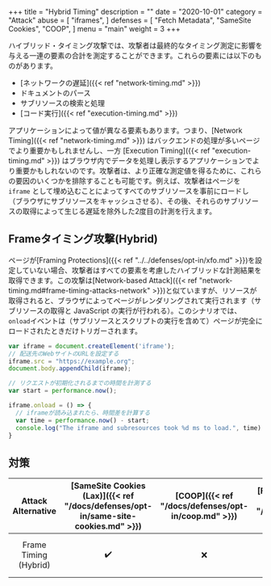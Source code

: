 +++
title = "Hybrid Timing"
description = ""
date = "2020-10-01"
category = "Attack"
abuse = [
    "iframes",
]
defenses = [
    "Fetch Metadata",
    "SameSite Cookies",
    "COOP",
]
menu = "main"
weight = 3
+++

ハイブリッド・タイミング攻撃では、攻撃者は最終的なタイミング測定に影響を与える一連の要素の合計を測定することができます。これらの要素には以下のものがあります。

- [ネットワークの遅延]({{< ref "network-timing.md" >}})
- ドキュメントのパース
- サブリソースの検索と処理
- [コード実行]({{< ref "execution-timing.md" >}})

アプリケーションによって値が異なる要素もあります。つまり、[Network Timing]({{< ref "network-timing.md" >}}) はバックエンドの処理が多いページでより重要かもしれませんし、一方 [Execution Timing]({{< ref "execution-timing.md" >}}) はブラウザ内でデータを処理し表示するアプリケーションでより重要かもしれないのです。攻撃者は、より正確な測定値を得るために、これらの要因のいくつかを排除することも可能です。例えば、攻撃者はページを `iframe` として埋め込むことによってすべてのサブリソースを事前にロードし（ブラウザにサブリソースをキャッシュさせる）、その後、それらのサブリソースの取得によって生じる遅延を除外した2度目の計測を行えます。


##  Frameタイミング攻撃(Hybrid)

ページが[Framing Protections]({{< ref "../../defenses/opt-in/xfo.md" >}})を設定していない場合、攻撃者はすべての要素を考慮したハイブリッドな計測結果を取得できます。この攻撃は[Network-based Attack]({{< ref "network-timing.md#frame-timing-attacks-network" >}})と似ていますが、リソースが取得されると、ブラウザによってページがレンダリングされて実行されます（サブリソースの取得と JavaScript の実行が行われる）。このシナリオでは、`onload`イベントは（サブリソースとスクリプトの実行を含めて）ページが完全にロードされたときだけトリガーされます。

```javascript
var iframe = document.createElement('iframe');
// 配送先のWebサイトのURLを設定する
iframe.src = "https://example.org";
document.body.appendChild(iframe);

// リクエストが初期化されるまでの時間を計測する
var start = performance.now();

iframe.onload = () => {
  // iframeが読み込まれたら、時間差を計算する
  var time = performance.now() - start;
  console.log("The iframe and subresources took %d ms to load.", time)
}
```

## 対策

|  Attack Alternative   | [SameSite Cookies (Lax)]({{< ref "/docs/defenses/opt-in/same-site-cookies.md" >}}) | [COOP]({{< ref "/docs/defenses/opt-in/coop.md" >}}) | [Framing Protections]({{< ref "/docs/defenses/opt-in/xfo.md" >}}) |  [Isolation Policies]({{< ref "/docs/defenses/isolation-policies" >}})   |
| :-------------------: | :--------------------------------------------------------------------------------: | :-------------------------------------------------: | :---------------------------------------------------------------: | :----------------------------------------------------------------------: |
| Frame Timing (Hybrid) |                                         ✔️                                          |                          ❌                          |                                 ✔️                                 | [FIP]({{< ref "/docs/defenses/isolation-policies/framing-isolation" >}}) |
